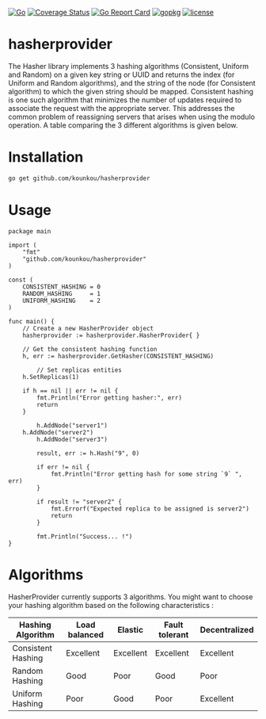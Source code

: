 [![Go](https://github.com/kounkou/hasherprovider/workflows/Go/badge.svg)](https://github.com/kounkou/hasherprovider/actions?query=workflow%3AGo)
[![Coverage Status](https://coveralls.io/repos/github/kounkou/hasherprovider/badge.svg?branch=main)](https://coveralls.io/github/kounkou/hasherprovider?branch=main)
[![Go Report Card](https://goreportcard.com/badge/github.com/kounkou/hasherprovider)](https://goreportcard.com/report/github.com/kounkou/hasherprovider)
[![gopkg](https://pkg.go.dev/badge/github.com/kounkou/hasherprovider.svg)](https://pkg.go.dev/github.com/kounkou/hasherprovider)
[![license](https://img.shields.io/badge/License-MIT-blue.svg)](https://github.com/kounkou/hasherprovider/blob/master/LICENSE)

# hasherprovider

The Hasher library implements 3 hashing algorithms (Consistent, Uniform and Random) on a given key string or UUID and returns the index (for Uniform and Random algorithms), and the string of the node (for Consistent algorithm) to which the given string should be mapped.
Consistent hashing is one such algorithm that minimizes the number of updates required to associate the request with the appropriate server. 
This addresses the common problem of reassigning servers that arises when using the modulo operation.
A table comparing the 3 different algorithms is given below.

# Installation

```bash
go get github.com/kounkou/hasherprovider
```

# Usage

```golang
package main

import (
    "fmt"
    "github.com/kounkou/hasherprovider"
)

const (
	CONSISTENT_HASHING = 0
	RANDOM_HASHING     = 1
	UNIFORM_HASHING    = 2
)

func main() {
	// Create a new HasherProvider object
	hasherprovider := hasherprovider.HasherProvider{ }

	// Get the consistent hashing function
	h, err := hasherprovider.GetHasher(CONSISTENT_HASHING)

    	// Set replicas entities
	h.SetReplicas(1)

	if h == nil || err != nil {
		fmt.Println("Error getting hasher:", err)
		return
	}

    	h.AddNode("server1")
	h.AddNode("server2")
    	h.AddNode("server3")

    	result, err := h.Hash("9", 0)

    	if err != nil {
        	fmt.Println("Error getting hash for some string `9` ", err)
    	}

    	if result != "server2" {
        	fmt.Errorf("Expected replica to be assigned is server2")
        	return
    	}

    	fmt.Println("Success... !")
}
```

# Algorithms

HasherProvider currently supports 3 algorithms. You might want to choose your hashing algorithm based on the following characteristics :

| Hashing Algorithm  | Load balanced | Elastic   | Fault tolerant | Decentralized |
|--------------------|---------------|-----------|----------------|---------------|
| Consistent Hashing | Excellent     | Excellent | Excellent      | Excellent     |
| Random Hashing     | Good          | Poor      | Good           | Poor          |
| Uniform Hashing    | Poor          | Good      | Poor           | Excellent     |

